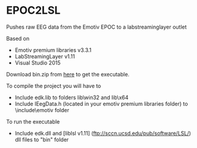 # EPOC2LSL 
Pushes raw EEG data from the Emotiv EPOC to a labstreaminglayer outlet

Based on 
- Emotiv premium libraries v3.3.1
- LabStreamingLayer v1.11
- Visual Studio 2015

Download bin.zip from [here](https://github.com/liarosge/EPOC2LSL/releases) to get the executable.

To compile the project you will have to
- Include edk.lib to folders lib\win32 and lib\x64
- Include IEegData.h (located in your emotiv premium libraries folder) to \include\emotiv folder

To run the executable
- Include edk.dll and [liblsl v1.11] (ftp://sccn.ucsd.edu/pub/software/LSL/)  dll files to "bin" folder
